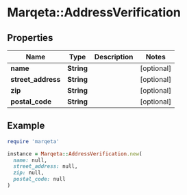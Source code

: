# Marqeta::AddressVerification

## Properties

| Name | Type | Description | Notes |
| ---- | ---- | ----------- | ----- |
| **name** | **String** |  | [optional] |
| **street_address** | **String** |  | [optional] |
| **zip** | **String** |  | [optional] |
| **postal_code** | **String** |  | [optional] |

## Example

```ruby
require 'marqeta'

instance = Marqeta::AddressVerification.new(
  name: null,
  street_address: null,
  zip: null,
  postal_code: null
)
```

